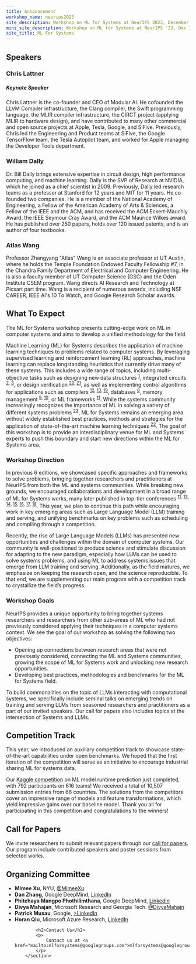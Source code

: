 ```yaml
---
title: Announcement
workshop_name: neurips2023
site_description: Workshop on ML for Systems at NeurIPS 2023, December 16, New Orleans Convention Center, 9:00AM-5:00PM, Room 211-213
mini_site_description: Workshop on ML for Systems at NeurIPS '23, Dec 16, Room 211-213
site_title: ML For Systems
---
```

<div class="speaker_section">
  <div class="inner clearfix">
    <section class="main-content">
      <h2 id="speakers">Speakers</h2>
	    <div class="speaker-bio">
				<div class="img-holder" style="background-image: url(/assets/images/speakers/chris_lattner.jpeg)"></div>
				<div>
					<h3 class="keynote-speaker">Chris Lattner</h3>
          <h5 class="keynote-speaker">Keynote Speaker</h5>
					<p>
                        Chris Lattner is the co-founder and CEO of Modular AI. He cofounded the LLVM Compiler infrastructure, the Clang compiler, the Swift programming language, the MLIR compiler infrastructure, the CIRCT project (applying MLIR to hardware design), and have contributed to many other commercial and open source projects at Apple, Tesla, Google, and SiFive. Previously, Chris led the Engineering and Product teams at SiFive, the Google TensorFlow team, the Tesla Autopilot team, and worked for Apple managing the Developer Tools department.
					</p>
				</div>
        </div>
    	<div class="speaker-bio">
			<div class="img-holder" style="background-image: url(/assets/images/speakers/bill_dally.jpeg)"></div>
				<div>
					<h3 class="talk-speaker">William Dally</h3>
					<p>Dr. Bill Dally brings extensive expertise in circuit design, high performance computing, and machine learning. Dally is the SVP of Research at NVIDIA, which he joined as a chief scientist in 2009. Previously, Dally led research teams as a professor at Stanford for 12 years and MIT for 11 years. He co-founded two companies. He is a member of the National Academy of Engineering, a Fellow of the American Academy of Arts & Sciences, a Fellow of the IEEE and the ACM, and has received the ACM Eckert-Mauchly Award, the IEEE Seymour Cray Award, and the ACM Maurice Wilkes award. He has published over 250 papers, holds over 120 issued patents, and is an author of four textbooks.
					</p>
				</div>
        </div>
        <div class="speaker-bio">
                <div class="img-holder" style="background-image: url(/assets/images/speakers/atlas_wang.jpg)"></div>
				<div>
					<h3 class="talk-speaker">Atlas Wang</h3>
					<p>Professor Zhangyang "Atlas" Wang is an associate professor at UT Austin, where he holds the Temple Foundation Endowed Faculty Fellowship #7, in the Chandra Family Department of Electrical and Computer Engineering. He is also a faculty member of UT Computer Science (GSC) and the Oden Institute CSEM program. Wang directs AI Research and Technology at Picsart part time.  Wang is a recipient of numerous awards, including NSF CAREER, IEEE AI's 10 To Watch, and Google Research Scholar awards.
					</p>
				</div>
        </div>
<div class="inner clearfix">
	<section class="main-content overview_section">
		<h2>What To Expect</h2>
        <p>The ML for Systems workshop presents cutting-edge work on ML in computer systems and aims to develop a unified methodology for the field.
        </p>
        <p>Machine Learning (ML) for Systems describes the application of machine learning techniques to problems related to computer systems. By leveraging supervised learning and reinforcement learning (RL) approaches, machine learning can replace longstanding heuristics that currently drive many of these systems. This includes a wide range of topics, including multi-objective tasks such as designing new data structures <sup><a href="https://arxiv.org/abs/1706.04972">1</a></sup>, integrated circuits <sup><a href="https://openreview.net/forum?id=Hkc-TeZ0W">2</a>, <a href="https://arxiv.org/abs/1712.01208">3</a></sup>, or design verification <sup><a href="https://dvcon-proceedings.org/wp-content/uploads/Adaptive-Test-Generation-for-Fast-Functional-Coverage-Closure.pdf">20</a>, <a href="https://dvcon-proceedings.org/wp-content/uploads/Test-Parameter-Tuning-with-Blackbox-Optimization-A-Simple-Yet-Effective-Way-to-Improve-Coverage-1.pdf">21</a></sup>, as well as implementing control algorithms for applications such as compilers <sup><a href="https://arxiv.org/abs/1805.03441">12</a>, <a href="https://arxiv.org/abs/1805.08166">13</a>, <a href="https://arxiv.org/abs/2011.14486">19</a></sup>, databases <sup><a href="https://arxiv.org/abs/1711.11165">8</a></sup>, memory management <sup><a href="https://arxiv.org/abs/1803.02329">9</a>, <a href="https://research.google/pubs/pub49008/">10</a></sup>, or ML frameworks <sup><a href="https://arxiv.org/abs/1906.08879">11</a></sup>. While the systems community increasingly recognizes the importance of ML in solving a variety of different systems problems <sup><a href="https://www.sigarch.org/5-guidelines-for-research-in-ml-for-systems/">23</a></sup>, ML for Systems remains an emerging area without widely established best practices, methods and strategies for the application of state-of-the-art machine learning techniques <sup><a href="https://ieeexplore.ieee.org/document/9153088">22</a></sup>. The goal of this workshop is to provide an interdisciplinary venue for ML and Systems experts to push this boundary and start new directions within the ML for Systems area.
        </p>
        <h3>Workshop Direction</h3>
        <p>
        In previous 6 editions, we showcased specific approaches and frameworks to solve problems, bringing together researchers and practitioners at NeurIPS from both the ML and systems communities. While breaking new grounds, we encouraged collaborations and development in a broad range of ML for Systems works, many later published in top-tier conferences <sup><a href="https://arxiv.org/abs/1906.08879">11</a>, <a href="https://arxiv.org/abs/1805.08166">13</a>, <a href="https://arxiv.org/abs/1810.01963">14</a>, <a href="https://arxiv.org/abs/1811.01704">15</a>, <a href="https://arxiv.org/abs/1808.07412">16</a>, <a href="https://arxiv.org/abs/2104.04955">17</a>, <a href="https://dl.acm.org/doi/10.1145/3439706.3447045">18</a></sup>. This year, we plan to continue this path while encouraging work in key emerging areas such as Large Language Model (LLM) training and serving, and unifying benchmarks on key problems such as scheduling and compiling through a competition.
        </p>
        <p>Recently, the rise of Large Language Models (LLMs) has presented new opportunities and challenges within the domain of computer systems. Our community is well-positioned to produce science and stimulate discussion for adapting to the new paradigm, especially how LLMs can be used to solve systems problems, and using ML to address systems issues that emerge from LLM training and serving. Additionally, as the field matures, we emphasize on keeping the research open, and the science reproducible. To that end, we are supplementing our main program with a competition track to crystallize the field’s progress.
        </p>
        <h3>Workshop Goals </h3>
        <p>NeurIPS provides a unique opportunity to bring together systems researchers and researchers from other sub-areas of ML who had not previously considered applying their techniques in a computer systems context. We see the goal of our workshop as solving the following two objectives:
        <ul>
            <li>Opening up connections between research areas that were not previously considered, connecting the ML and Systems communities, growing the scope of ML for Systems work and unlocking new research opportunities.</li>
            <li>Developing best practices, methodologies and benchmarks for the ML for Systems field.</li>
        </ul>
        </p>
        <p>To build commonalities on the topic of LLMs interacting with computational systems, we specifically include seminal talks on emerging trends on training and serving LLMs from seasoned researchers and practitioners as a part of our invited speakers. Our call for papers also includes topics at the intersection of Systems and LLMs.
        </p>
        <h2>Competition Track</h2>
        <p>This year, we introduced an auxiliary competition track to showcase state-of-the-art capabilities under open benchmarks. We hoped that the first iteration of the competition will serve as an initiative to encourage industrial sharing ML for systems data.</p>
        <p>Our <a href="https://www.kaggle.com/competitions/predict-ai-model-runtime">Kaggle competition</a> on ML model runtime prediction just completed, with 792 participants on 616 teams! We received a total of 10,507 submission entries from 66 countries. The solutions from the competitors cover an impressive range of models and feature transformations, which yield impressive gains over our baseline model. Thank you all for participating in this competition and congratulations to the winners!</p>
    <h2>Call for Papers</h2>
    <p>We invite researchers to submit relevant papers through our <a href="/call_for_papers.html">call for papers</a>. Our program include contributed speakers and poster sessions from selected works.</p>
    <!--h2>Camera-Ready Instructions</h2>
        <p>For accepted papers, please update the camera-ready manuscript on OpenReview by <b>November 17th AoE</b>.</p>
        <p>Please see instructions below:
            <ul>
                <li>The camera-ready template is the same as the one used for submission, which is same as NeurIPS papers. Kindly use the Final package. We have made some minor changes to the format. Please use <a href="/assets/latex/MLforSysLatexFiles.zip"><b>the template (.zip)</b></a></li> attached.
                <li>There is a hard page limit of 4 pages (excluding references and Appendix).</li>
                <li>Appendix and references do not have a limit</li>
            </ul>
        </p-->
    <!--h2>Competition Track (<b>NOW LIVE</b>)</h2>
    <p>We introduce an auxiliary competition track to showcase state-of-the-art capabilities under open benchmarks. The first iteration serves as an initiative to encourage industrial sharing ML for systems data, with the tentative topic on <b>predicting program runtime from XLA graphs</b>.</p>
    <p> The top winners have the opportunities to share their technical reports to receive sponsor prizes.</p>
    <p>The ML for Systems dataset and benchmarks for Runtime Prediction is now live at <a href="https://www.kaggle.com/competitions/predict-ai-model-runtime">Kaggle</a>.</p-->
	</section>
</div>
<div class="organizers-section">
	<div class="inner clearfix">
		<section class="main-content">
			<h2>Organizing Committee</h2>
			<ul>
				<li><b>Mimee Xu</b>, NYU, <a href="https://twitter.com/MimeeXu">@MimeeXu</a></li>
                <li><b>Dan Zhang</b>, Google DeepMind, <a href="https://www.linkedin.com/in/danzhang3">LinkedIn</a></li>
                <li><b>Phitchaya Mangpo Phothilimthana</b>, Google DeepMind, <a href="https://www.linkedin.com/in/phitchaya-mangpo-phothilimthana">LinkedIn</a></li>
                <li><b>Divya Mahajan</b>, Microsoft Research and Georgia Tech. <a href="https://twitter.com/divyamahajn">@DivyaMahajn</a></li>
                <li><b>Patrick Musau</b>, Google, <a href="https://www.linkedin.com/in/musaup/">>LinkedIn</a></li>
                <li><b>Horan Qiu</b>, Microsoft Azure Research, <a href="https://www.linkedin.com/in/jamesqhr/">LinkedIn</a></li>
               
            <h2>Contact Us</h2>
            <p>
                Contact us at <a href="mailto:mlforsystems@googlegroups.com">mlforsystems@googlegroups.com</a>.
            </p>
		</section>
</div>